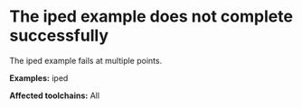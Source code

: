 # The iped example does not complete successfully

The iped example fails at multiple points.

**Examples:** iped

**Affected toolchains:** All